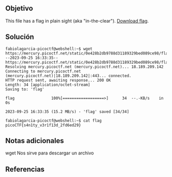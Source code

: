 
## Objetivo

This file has a flag in plain sight (aka "in-the-clear"). [Download flag](https://mercury.picoctf.net/static/0e428b2db9788d31189329bed089ce98/flag).
## Solución
```
fabiolagarcia-picoctf@webshell:~$ wget https://mercury.picoctf.net/static/0e428b2db9788d31189329bed089ce98/flag
--2023-09-25 16:33:35--  https://mercury.picoctf.net/static/0e428b2db9788d31189329bed089ce98/flag
Resolving mercury.picoctf.net (mercury.picoctf.net)... 18.189.209.142
Connecting to mercury.picoctf.net (mercury.picoctf.net)|18.189.209.142|:443... connected.
HTTP request sent, awaiting response... 200 OK
Length: 34 [application/octet-stream]
Saving to: 'flag'

flag                100%[==================>]      34  --.-KB/s    in 0s      

2023-09-25 16:33:35 (15.2 MB/s) - 'flag' saved [34/34]

fabiolagarcia-picoctf@webshell:~$ cat flag
picoCTF{s4n1ty_v3r1f13d_2fd6ed29}
```
## Notas adicionales
wget Nos sirve para descargar un archivo
## Referencias
